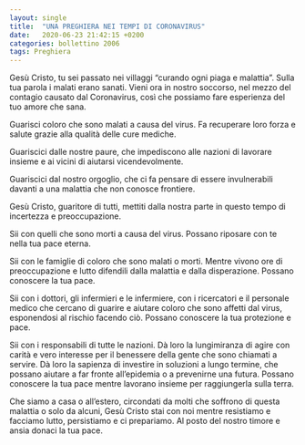 ```yaml
---
layout: single
title:  "UNA PREGHIERA NEI TEMPI DI CORONAVIRUS"
date:   2020-06-23 21:42:15 +0200
categories: bollettino 2006
tags: Preghiera
---
```


Gesù Cristo, tu sei passato nei villaggi “curando ogni piaga e malattia”. Sulla tua parola i malati erano sanati. Vieni ora in nostro soccorso, nel mezzo del contagio causato dal Coronavirus, così che possiamo fare esperienza del tuo amore che sana.

Guarisci coloro che sono malati a causa del virus. Fa recuperare loro forza e salute grazie alla qualità delle cure mediche.

Guariscici dalle nostre paure, che impediscono alle nazioni di lavorare insieme e ai vicini di aiutarsi vicendevolmente.

Guariscici dal nostro orgoglio, che ci fa pensare di essere invulnerabili davanti a una malattia che non conosce frontiere.

Gesù Cristo, guaritore di tutti, mettiti dalla nostra parte in questo tempo di incertezza e preoccupazione.

Sii con quelli che sono morti a causa del virus. Possano riposare con te nella tua pace eterna.

Sii con le famiglie di coloro che sono malati o morti. Mentre vivono ore di preoccupazione e lutto difendili dalla malattia e dalla disperazione. Possano conoscere la tua pace.

Sii con i dottori, gli infermieri e le infermiere, con i ricercatori e il personale medico che cercano di guarire e aiutare coloro che sono affetti dal virus, esponendosi al rischio facendo ciò. Possano conoscere la tua protezione e pace.

Sii con i responsabili di tutte le nazioni. Dà loro la lungimiranza di agire con carità e vero interesse per il benessere della gente che sono chiamati a servire. Dà loro la sapienza di investire in soluzioni a lungo termine, che possano aiutare a far fronte all’epidemia o a prevenirne una futura. Possano conoscere la tua pace mentre lavorano insieme per raggiungerla sulla terra.

Che siamo a casa o all’estero, circondati da molti che soffrono di questa malattia o solo da alcuni, Gesù Cristo stai con noi mentre resistiamo e facciamo lutto, persistiamo e ci prepariamo. Al posto del nostro timore e ansia donaci la tua pace.


